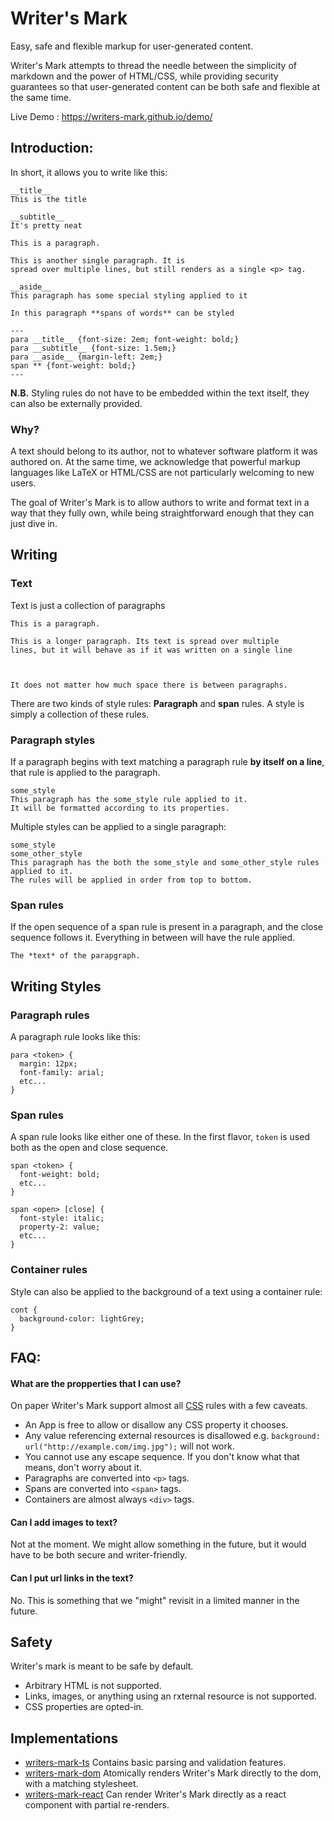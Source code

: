 # Writer's Mark

Easy, safe and flexible markup for user-generated content.

Writer's Mark attempts to thread the needle between the simplicity of markdown and the power of HTML/CSS, while providing security guarantees so that user-generated content can be both safe and flexible at the same time.

Live Demo : https://writers-mark.github.io/demo/

## Introduction:

In short, it allows you to write like this:

```
__title__
This is the title

__subtitle__
It's pretty neat

This is a paragraph.

This is another single paragraph. It is
spread over multiple lines, but still renders as a single <p> tag.

__aside__
This paragraph has some special styling applied to it

In this paragraph **spans of words** can be styled

---
para __title__ {font-size: 2em; font-weight: bold;}
para __subtitle__ {font-size: 1.5em;}
para __aside__ {margin-left: 2em;}
span ** {font-weight: bold;}
---
```

**N.B.** Styling rules do not have to be embedded within the text itself, they can also be externally provided.

### Why?

A text should belong to its author, not to whatever software platform it was authored on. At the same time, we acknowledge
that powerful markup languages like LaTeX or HTML/CSS are not particularly welcoming to new users.

The goal of Writer's Mark is to allow authors to write and format text in a way that they fully own, while being straightforward
enough that they can just dive in.

## Writing

### Text

Text is just a collection of paragraphs

```
This is a paragraph.

This is a longer paragraph. Its text is spread over multiple
lines, but it will behave as if it was written on a single line



It does not matter how much space there is between paragraphs.
```

There are two kinds of style rules: **Paragraph** and **span** rules. A style is simply a collection of these rules.

### Paragraph styles
If a paragraph begins with text matching a paragraph rule **by itself on a line**, that rule is applied to the paragraph.
```
some_style
This paragraph has the some_style rule applied to it.
It will be formatted according to its properties.
```

Multiple styles can be applied to a single paragraph:
```
some_style
some_other_style
This paragraph has the both the some_style and some_other_style rules applied to it.
The rules will be applied in order from top to bottom.
```

### Span rules

If the open sequence of a span rule is present in a paragraph, and the close sequence follows it. Everything in between will have the rule applied.

```
The *text* of the parapgraph.
```

## Writing Styles

### Paragraph rules
A paragraph rule looks like this:

```
para <token> {
  margin: 12px;
  font-family: arial;
  etc...
}
```

### Span rules
A span rule looks like either one of these. In the first flavor, `token` is used both as the open and close sequence.

```
span <token> {
  font-weight: bold;
  etc...
}

span <open> [close] {
  font-style: italic;
  property-2: value;
  etc...
}
```

### Container rules
Style can also be applied to the background of a text using a container rule:

```
cont {
  background-color: lightGrey;
}
```

## FAQ:

#### What are the propperties that I can use?

On paper Writer's Mark support almost all [CSS](https://developer.mozilla.org/en-US/docs/Web/CSS/Reference) rules with a few caveats.

* An App is free to allow or disallow any CSS property it chooses.
* Any value referencing external resources is disallowed e.g. `background: url("http://example.com/img.jpg");` will not work.
* You cannot use any escape sequence. If you don't know what that means, don't worry about it.
* Paragraphs are converted into `<p>` tags.
* Spans are converted into `<span>` tags.
* Containers are almost always `<div>` tags. 


#### Can I add images to text?

Not at the moment. We might allow something in the future, but it would have to be both secure and writer-friendly.

#### Can I put url links in the text?

No. This is something that we "might" revisit in a limited manner in the future.

## Safety

Writer's mark is meant to be safe by default.

* Arbitrary HTML is not supported.
* Links, images, or anything using an rxternal resource is not supported.
* CSS properties are opted-in.

## Implementations

* [writers-mark-ts](https://github.com/writers-mark/writers-mark-ts) Contains basic parsing and validation features.
* [writers-mark-dom](https://github.com/writers-mark/writers-mark-dom) Atomically renders Writer's Mark directly to the dom, with a matching stylesheet.
* [writers-mark-react](https://github.com/writers-mark/writers-mark-react) Can render Writer's Mark directly as a react component with partial re-renders.
